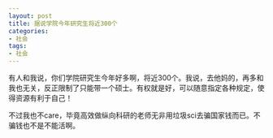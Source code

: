 ```yaml
---
layout: post
title: 据说学院今年研究生将近300个
categories:
- 社会
tags:
- 社会
---
```


有人和我说，你们学院研究生今年好多啊，将近300个。我说，去他妈的，再多和我也无关，反正限制了只能带一个硕士。有权就是好，可以随意指定各种规定，使得资源有利于自己！

不过我也不care，毕竟高效做纵向科研的老师无非用垃圾sci去骗国家钱而已。不骗钱也不是不能活啊。
